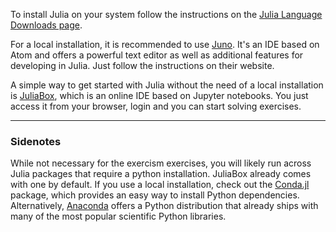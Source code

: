 To install Julia on your system follow the instructions on the [Julia Language Downloads page](http://julialang.org/downloads/).

For a local installation, it is recommended to use [Juno](http://junolab.org/). It's an IDE based on Atom and offers a powerful text editor as well as additional features for developing in Julia. Just follow the instructions on their website.

A simple way to get started with Julia without the need of a local installation is [JuliaBox](http://junolab.org/), which is an online IDE based on Jupyter notebooks. You just access it from your browser, login and you can start solving exercises.

---

### Sidenotes

While not necessary for the exercism exercises, you will likely run across Julia packages that require a python installation. JuliaBox already comes with one by default. If you use a local installation, check out the [Conda.jl](https://github.com/JuliaPy/Conda.jl) package, which provides an easy way to install Python dependencies. Alternatively, [Anaconda](https://www.continuum.io/downloads) offers a Python distribution that already ships with many of the most popular scientific Python libraries.
